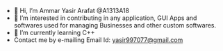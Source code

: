 - 👋 Hi, I’m Ammar Yasir Arafat @A1313A18
- 👀 I’m interested in contributing in any application, GUI Apps and softwares used for managing Businesses and other custom softwares.
- 🌱 I’m currently learning C++
-   Contact me by e-mailing
    Email Id: yasir997077@gmail.com
<!---
A1313A18/A1313A18 is a ✨ special ✨ repository because its `README.md` (this file) appears on your GitHub profile.
You can click the Preview link to take a look at your changes.
--->
